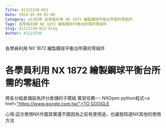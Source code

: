 ```yaml
---
Title: 41123230-W12
Date: 2024-05-09 02:00
Category: w12利用 各學員利用 NX 1872 繪製鋼球平衡台所需的零組件
Tags: 各學員利用 NX 1872 繪製鋼球平衡台所需的零組件
Slug: 41123230-W12-blog
Author: 41123230
---
```


各學員利用 NX 1872 繪製鋼球平衡台所需的零組件

<!-- PELICAN_END_SUMMARY -->
# 各學員利用 NX 1872 繪製鋼球平衡台所需的零組件
將各分組倉儲設為評分倉儲的子模組
實習任務一: NXOpen python程式<a href=["https://www.google.com.tw/">TO GOOGLE](https://drive.google.com/file/d/1B-oxuN3ZbtZQuQIB-LhFntdwH9lj7LCd/view?usp=drive_link)</a>

心得:這次使用NX作圖其實還不錯因為之前有使用過，也讓我知道NX其他的使用方法
